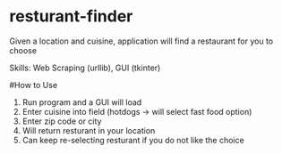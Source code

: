 # resturant-finder
Given a location and cuisine, application will find a restaurant for you to choose

Skills: Web Scraping (urllib), GUI (tkinter)

#How to Use
1) Run program and a GUI will load
2) Enter cuisine into field (hotdogs -> will select fast food option)
3) Enter zip code or city
4) Will return resturant in your location
5) Can keep re-selecting resturant if you do not like the choice
